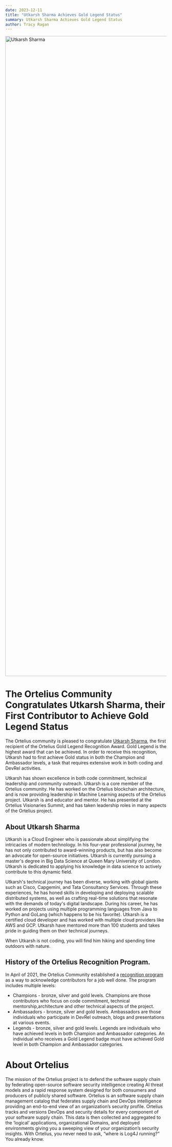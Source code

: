 ```yaml
---
date: 2023-12-11
title: "Utkarsh Sharma Achieves Gold Legend Status"
summary: Utkarsh Sharma Achieves Gold Legend Status
author: Tracy Ragan
---
```


<div class="col-center">
<img src="/images/Utkarsh-GoldBadge.png" alt="Utkarsh Sharma" height="2000px" width="1000px" />
</div>
<p></p>

# The Ortelius Community Congratulates Utkarsh Sharma, their First Contributor to Achieve Gold Legend Status

The Ortelius community is pleased to congratulate [Utkarsh Sharma](https://www.linkedin.com/in/codewithutkarsh/), the first recipient of the Ortelius Gold Legend Recognition Award. Gold Legend is the highest award that can be achieved. In order to receive this recognition, Utkarsh had to first achieve Gold status in both the Champion and Ambassador levels, a task that requires extensive work in both coding and DevRel activities.

Utkarsh has shown excellence in both code commitment, technical leadership and community outreach. Utkarsh is a core member of the Ortelius community. He has worked on the Ortelius blockchain architecture, and is now providing leadership in Machine Learning aspects of the Ortelius project. Utkarsh is and educator and mentor. He has presented at the Ortelius Visionaries Summit, and has taken leadership roles in many aspects of the Ortelius project. 

## About Utkarsh Sharma

Utkarsh is a Cloud Engineer who is passionate about simplifying the intricacies of modern technology. In his four-year professional journey, he has not only contributed to award-winning products, but has also become an advocate for open-source initiatives. Utkarsh is currently pursuing a master's degree in Big Data Science at Queen Mary University of London. Utkarsh is dedicated to applying his knowledge in data science to actively contribute to this dynamic field.

Utkarsh's technical journey has been diverse, working with global giants such as Cisco, Capgemini, and Tata Consultancy Services. Through these experiences, he has honed skills in developing and deploying scalable distributed systems, as well as crafting real-time solutions that resonate with the demands of today's digital landscape. During his career, he has worked on projects using multiple programming languages from Java to Python and GoLang (which happens to be his favorite). Utkarsh is a certified cloud developer and has worked with multiple cloud providers like AWS and GCP. Utkarsh have mentored more than 100 students and takes pride in guiding them on their technical journeys. 

When Utkarsh is not coding, you will find him hiking and spending time outdoors with nature.

## History of the Ortelius Recognition Program. 

In April of 2021, the Ortelius Community established a [recognition program](https://ortelius.io/blog/2021/04/19/ortelius-community-recognition-program/) as a way to acknowledge contributors for a job well done. The program includes multiple levels:
- Champions - bronze, silver and gold levels. Champions are those contributors who focus on code commitment, technical mentorship,architecture and other technical aspects of the project.
- Ambassadors - bronze, silver and gold levels. Ambassadors are those individuals who participate in DevRel outreach, blogs and presentations at various events. 
- Legends - bronze, silver and gold levels. Legends are individuals who have achieved levels in both Champion and Ambassador categories. An individual who receives a Gold Legend badge must have achieved Gold level in both Champion and Ambassador categories. 

# About Ortelius
The mission of the Ortelius project is to defend the software supply chain by federating open-source software security intelligence creating AI threat models and a rapid response system designed for both consumers and producers of publicly shared software. Ortelius is an software supply chain management catalog that federates supply chain and DevOps intelligence providing an end-to-end view of an organization’s security profile. Ortelius tracks and versions DevOps and security details for every component of your software supply chain. This data is then collected and aggregated to the ’logical’ applications, organizational Domains, and deployed environments giving you a sweeping view of your organization’s security insights. With Ortelius, you never need to ask, “where is Log4J running?” You already know. 
